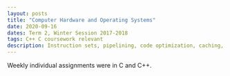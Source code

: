 ```yaml
---
layout: posts
title: "Computer Hardware and Operating Systems"
date: 2020-09-16
dates: Term 2, Winter Session 2017-2018
tags: C++ C coursework relevant
description: Instruction sets, pipelining, code optimization, caching, virtual memory management, dynamically linked libraries, exception processing, execution time of programs.
---
```

Weekly individual assignments were in C and C++.
